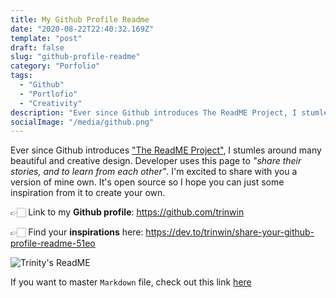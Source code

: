 ```yaml
---
title: My Github Profile Readme
date: "2020-08-22T22:40:32.169Z"
template: "post"
draft: false
slug: "github-profile-readme"
category: "Porfolio"
tags:
  - "Github"
  - "Portlofio"
  - "Creativity"
description: "Ever since Github introduces The ReadME Project, I stumles around many beautiful and creative design. Developer uses this page to share their stories, and to learn from each other. I'm excited to share with you a version of mine own. It's open source so I hope you can just some inspiration from it to create your own."
socialImage: "/media/github.png"
---
```


Ever since Github introduces ["The ReadME Project"](https://github.blog/2020-08-20-readme-project/), I stumles around many beautiful and creative design. Developer uses this page to _"share their stories, and to learn from each other"_. I'm excited to share with you a version of mine own. It's open source so I hope you can just some inspiration from it to create your own.

👉🏻 Link to my **Github profile**: https://github.com/trinwin

👉🏻 Find your **inspirations** here: https://dev.to/trinwin/share-your-github-profile-readme-51eo

![Trinity's ReadME](/media/github.png)

If you want to master `Markdown` file, check out this link [here](https://guides.github.com/features/mastering-markdown/)
